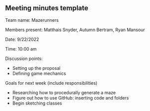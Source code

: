## Meeting minutes template

Team name: Mazerunners

Members present: Matthais Snyder, Autumn Bertram, Ryan Mansour

Date: 9/22/2022

Time: 10:00 am

Discussion points: 

- Setting up the proposal
- Defining game mechanics



Goals for next week (include responsibilities)

- Researching how to procedurally generate a maze 
- Figure out how to use GitHub: inserting code and folders 
- Begin sketching classes
